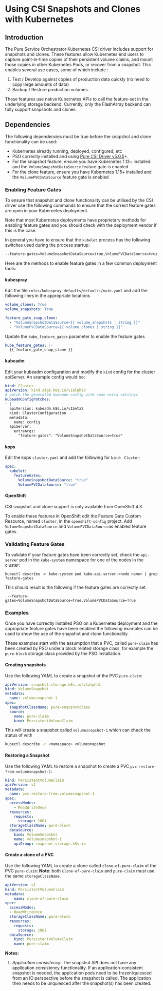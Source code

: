 
# Using CSI Snapshots and Clones with Kubernetes

## Introduction

The Pure Service Orchestrator Kubernetes CSI driver includes support for snapshots and clones. These features allow Kubernetes end users to capture point-in-time copies of their persistent volume claims, and mount those copies in other Kubernetes Pods, or recover from a snapshot. This enables several use cases, some of which include :

1. Test / Develop against copies of production data quickly (no need to copy large amounts of data)
2. Backup / Restore production volumes.

These features use native Kubernetes APIs to call the feature-set in the underlying storage backend. Currently, only the FlashArray backend can fully support snapshots and clones.

## Dependencies

The following dependencies must be true before the snapshot and clone functionality can be used:

* Kubernetes already running, deployed, configured, etc
* PSO correctly installed and using [Pure CSI Driver v5.0.5](https://github.com/purestorage/helm-charts/releases/tag/5.0.5)+.
* For the snapshot feature, ensure you have Kubernetes 1.13+ installed and the `VolumeSnapshotDataSource` feature gate is enabled
* For the clone feature, ensure you have Kubernetes 1.15+ installed and the `VolumePVCDataSource` feature gate is enabled

### Enabling Feature Gates

To ensure that snapshot and clone functionality can be utilised by the CSI driver use the following commands to ensure that the correct feature gates are open in your Kubernetes deployment.

Note that most Kubernetes deployments have proprietary methods for enabling feature gates and you should check with the deployment vendor if this is the case.

In general you have to ensure that the `kubelet` process has the following switches used during the process startup:

```bash
--feature-gates=VolumeSnapshotDataSource=true,VolumePVCDataSource=true
```

Here are the methods to enable feature gates in a few common deployment tools:

#### kubespray

Edit the file `roles/kubespray-defaults/defaults/main.yaml` and add the following lines in the appropriate locations

```yaml
volume_clones: True
volume_snapshots: True

feature_gate_snap_clone:
  - "VolumeSnapshotDataSource={{ volume_snapshots | string }}"
  - "VolumePVCDataSource={{ volume_clones | string }}"
```

Update the `kube_feature_gates` parameter to enable the feature gates

```yaml
kube_feature_gates: |-
  {{ feature_gate_snap_clone }}
```

#### kubeadm

Edit your kubeadm configuration and modify the `kind` config for the cluster apiServer. An example config would be:

```yaml
kind: Cluster
apiVersion: kind.sigs.k8s.io/v1alpha3
# patch the generated kubeadm config with some extra settings
kubeadmConfigPatches:
- |
  apiVersion: kubeadm.k8s.io/v1beta2
  kind: ClusterConfiguration
  metadata:
    name: config
  apiServer:
    extraArgs:
      "feature-gates": "VolumeSnapshotDataSource=true"
```

#### kops

Edit the kops `cluster.yaml` and add the following for `kind: Cluster`:

```yaml
spec:
  kubelet:
    featureGates:
      VolumeSnapshotDataSource: "true"
      VolumePVCDataSource: "true"
```

#### OpenShift

CSI snapshot and clone support is only available from OpenShift 4.3.

To enable these features in OpenShift edit the Feature Gate Custom Resource, named `cluster`, in the `openshift-config` project. Add `VolumeSnapshotDataSource` and `VolumePVCDataSource`as enabled feature gates.

### Validating Feature Gates

To validate if your feature gates have been correctly set, check the `api-server` pod in the `kube-system` namespace for one of the nodes in the cluster:

```
kubectl describe -n kube-system pod kube-api-server-<node name> | grep feature-gates
```

This should result is the following if the feature gates are correctly set.

```
 --feature-gates=VolumeSnapshotDataSource=True,VolumePVCDataSource=True
```

### Examples

Once you have correctly installed PSO on a Kubernetes deployment and the appropriate feature gates have been enabled the following examples can be used to show the use of the snapshot and clone functionality.

These examples start with the assumption that a PVC, called `pure-claim` has been created by PSO under a block related storage class, for example the `pure-block` storage class provided by the PSO installation.

#### Creating snapshots

Use the following YAML to create a snapshot of the PVC `pure-claim`:

```yaml
apiVersion: snapshot.storage.k8s.io/v1alpha1
kind: VolumeSnapshot
metadata:
  name: volumesnapshot-1
spec:
  snapshotClassName: pure-snapshotclass
  source:
    name: pure-claim
    kind: PersistentVolumeClaim
```

This will create a snapshot called `volumesnapshot-1` which can check the status of with

```bash
kubectl describe -n <namespace> volumesnapshot
```

#### Restoring a Snapshot

Use the following YAML to restore a snapshot to create a PVC `pvc-restore-from-volumesnapshot-1`:

```yaml
kind: PersistentVolumeClaim
apiVersion: v1
metadata:
  name: pvc-restore-from-volumesnapshot-1
spec:
  accessModes:
    - ReadWriteOnce
  resources:
    requests:
      storage: 10Gi
  storageClassName: pure-block
  dataSource:
    kind: VolumeSnapshot
    name: volumesnapshot-1
    apiGroup: snapshot.storage.k8s.io
```

#### Create a clone of a PVC

Use the following YAML to create a clone called `clone-of-pure-claim` of the PVC `pure-claim`:
**Note:** both `clone-of-pure-claim` and `pure-claim` must use the same `storageClassName`.

```yaml
apiVersion: v1
kind: PersistentVolumeClaim
metadata:
    name: clone-of-pure-claim
spec:
  accessModes:
  - ReadWriteOnce
  storageClassName: pure-block
  resources:
    requests:
      storage: 10Gi
  dataSource:
    kind: PersistentVolumeClaim
    name: pure-claim
```

**Notes:**

1. _Application consistency:_
The snapshot API does not have any application consistency functionality. If an application-consistent snapshot is needed, the application pods need to be frozen/quiesced from an IO perspective before the snapshot is called. The application then needs to be unquiesced after the snapshot(s) has been created.
